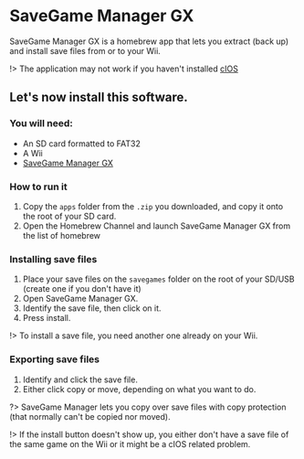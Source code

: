 # SaveGame Manager GX

SaveGame Manager GX is a homebrew app that lets you extract (back up) and install save files from or to your Wii.

!> The application may not work if you haven't installed [cIOS](https://wii.skyybrew.xyz/#/cIOS)

## Let's now install this software.

### You will need:
 * An SD card formatted to FAT32
 * A Wii
 * [SaveGame Manager GX](https://hbb1.oscwii.org/api/v3/contents/SaveGame_Manager_GX/SaveGame_Manager_GX.zip)

### How to run it
1. Copy the ```apps``` folder from the ```.zip``` you downloaded, and copy it onto the root of your SD card.
2. Open the Homebrew Channel and launch SaveGame Manager GX from the list of homebrew

### Installing save files

1. Place your save files on the ```savegames``` folder on the root of your SD/USB (create one if you don't have it)
2. Open SaveGame Manager GX.
3. Identify the save file, then click on it.
4. Press install.

!> To install a save file, you need another one already on your Wii.

### Exporting save files

1. Identify and click the save file.
2. Either click copy or move, depending on what you want to do.

?> SaveGame Manager lets you copy over save files with copy protection (that normally can't be copied nor moved).

!> If the install button doesn't show up, you either don't have a save file of the same game on the Wii or it might be a cIOS related problem.
